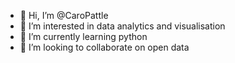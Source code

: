 - 👋 Hi, I’m @CaroPattle
- 👀 I’m interested in data analytics and visualisation
- 🌱 I’m currently learning python
- 💞️ I’m looking to collaborate on open data

<!---
CaroPattle/CaroPattle is a ✨ special ✨ repository because its `README.md` (this file) appears on your GitHub profile.
You can click the Preview link to take a look at your changes.
--->
